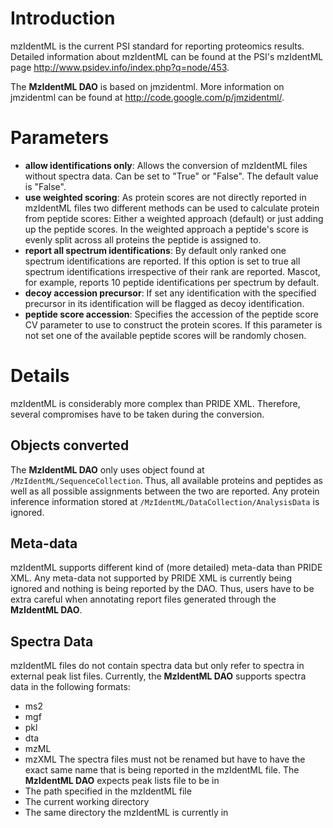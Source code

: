 # Introduction #

mzIdentML is the current PSI standard for reporting proteomics results. Detailed information about mzIdentML can be found at the PSI's mzIdentML page http://www.psidev.info/index.php?q=node/453.

The **MzIdentML DAO** is based on jmzidentml. More information on jmzidentml can be found at http://code.google.com/p/jmzidentml/.

# Parameters #

  * **allow identifications only**: Allows the conversion of mzIdentML files without spectra data. Can be set to "True" or "False". The default value is "False".
  * **use weighted scoring**: As protein scores are not directly reported in mzIdentML files two different methods can be used to calculate protein from peptide scores: Either a weighted approach (default) or just adding up the peptide scores. In the weighted approach a peptide's score is evenly split across all proteins the peptide is assigned to.
  * **report all spectrum identifications**: By default only ranked one spectrum identifications are reported. If this option is set to true all spectrum identifications irrespective of their rank are reported. Mascot, for example, reports 10 peptide identifications per spectrum by default.
  * **decoy accession precursor**: If set any identification with the specified precursor in its identification will be flagged as decoy identification.
  * **peptide score accession**: Specifies the accession of the peptide score CV parameter to use to construct the protein scores. If this parameter is not set one of the available peptide scores will be randomly chosen.

# Details #

mzIdentML is considerably more complex than PRIDE XML. Therefore, several compromises have to be taken during the conversion.

## Objects converted ##

The **MzIdentML DAO** only uses object found at `/MzIdentML/SequenceCollection`. Thus, all available proteins and peptides as well as all possible assignments between the two are reported. Any protein inference information stored at `/MzIdentML/DataCollection/AnalysisData` is ignored.

## Meta-data ##

mzIdentML supports different kind of (more detailed) meta-data than PRIDE XML. Any meta-data not supported by PRIDE XML is currently being ignored and nothing is being reported by the DAO. Thus, users have to be extra careful when annotating report files generated through the **MzIdentML DAO**.

## Spectra Data ##

mzIdentML files do not contain spectra data but only refer to spectra in external peak list files. Currently, the **MzIdentML DAO** supports spectra data in the following formats:
  * ms2
  * mgf
  * pkl
  * dta
  * mzML
  * mzXML
The spectra files must not be renamed but have to have the exact same name that is being reported in the mzIdentML file. The **MzIdentML DAO** expects peak lists file to be in
  * The path specified in the mzIdentML file
  * The current working directory
  * The same directory the mzIdentML is currently in